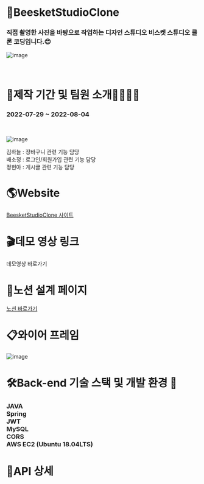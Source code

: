 # 🥨BeesketStudioClone

<h3>직접 촬영한 사진을 바탕으로 작업하는 디자인 스튜디오 비스켓 스튜디오 클론 코딩입니다.😊</h3>

![image](https://user-images.githubusercontent.com/107676736/182812014-27d51d4c-f8d8-4e59-94f8-7ad04cc182f6.png)
</br></br></br>


# 📆제작 기간 및 팀원 소개👨‍💻👩‍💻
<h3>2022-07-29 ~ 2022-08-04</h3></br>

![image](https://user-images.githubusercontent.com/107676736/182812447-c80ef6a3-a3a4-42ba-b6cf-b5ce9300811e.png)

김하늘 : 장바구니 관련 기능 담당<br>
배소정 : 로그인/회원가입 관련 기능 담당<br>
정현아 : 게시글 관련 기능 담당<br>

# 🌎Website
[BeesketStudioClone 사이트](http://clonecoding-beesketstudio.s3-website.ap-northeast-2.amazonaws.com/)

# 🎬데모 영상 링크
데모영상 바로가기

# 📝노션 설계 페이지
[노션 바로가기](https://www.notion.so/SA-1-271ebc4df43e4d01908ca319d0c85adf)

# 📋와이어 프레임
![image](https://user-images.githubusercontent.com/107676736/182814728-f59f7131-778d-43b1-8b61-7e0e227d671e.png)

# 🛠Back-end 기술 스택 및 개발 환경 🔨
<h3>JAVA<br>
Spring<br>
JWT<br>
MySQL<br>
CORS<br>
AWS EC2 (Ubuntu 18.04LTS)<br></h3>


# 🔗API 상세
